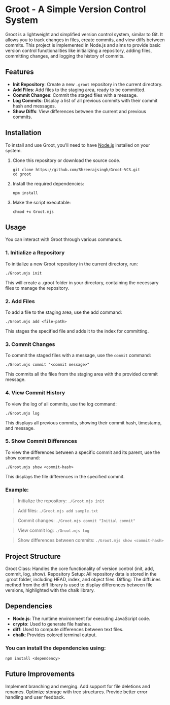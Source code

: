 # Groot - A Simple Version Control System

Groot is a lightweight and simplified version control system, similar to Git. It allows you to track changes in files, create commits, and view diffs between commits. This project is implemented in Node.js and aims to provide basic version control functionalities like initializing a repository, adding files, committing changes, and logging the history of commits.

## Features

- **Init Repository**: Create a new `.groot` repository in the current directory.
- **Add Files**: Add files to the staging area, ready to be committed.
- **Commit Changes**: Commit the staged files with a message.
- **Log Commits**: Display a list of all previous commits with their commit hash and messages.
- **Show Diffs**: View differences between the current and previous commits.

## Installation

To install and use Groot, you'll need to have [Node.js](https://nodejs.org/en/) installed on your system.

1. Clone this repository or download the source code.

    ```
    git clone https://github.com/Shreerajsingh/Groot-VCS.git
    cd groot
    ```

2. Install the required dependencies:

    ```
    npm install
    ```

3. Make the script executable:

    ```
    chmod +x Groot.mjs
    ```

## Usage

You can interact with Groot through various commands.

### 1. Initialize a Repository
   To initialize a new Groot repository in the current directory, run:
    
    ./Groot.mjs init
    
   This will create a .groot folder in your directory, containing the necessary files to manage the repository.

### 2. Add Files

   To add a file to the staging area, use the add command:
    
    ./Groot.mjs add <file-path>
  
   This stages the specified file and adds it to the index for committing.

### 3. Commit Changes

   To commit the staged files with a message, use the `commit` command:
    
    ./Groot.mjs commit "<commit message>"
    
   This commits all the files from the staging area with the provided commit message.

### 4. View Commit History

   To view the log of all commits, use the log command:
    
    ./Groot.mjs log
    
   This displays all previous commits, showing their commit hash, timestamp, and message.

### 5. Show Commit Differences

   To view the differences between a specific commit and its parent, use the show command:
    
    ./Groot.mjs show <commit-hash>
    
   This displays the file differences in the specified commit.


### Example:
   >Initialize the repository:
        ```./Groot.mjs init```        

   >Add files:
        ```./Groot.mjs add sample.txt```

   >Commit changes:
        ```./Groot.mjs commit "Initial commit"```

   >View commit log:
        ```./Groot.mjs log```

   >Show differences between commits:
        ```./Groot.mjs show <commit-hash>```


## Project Structure
Groot Class: Handles the core functionality of version control (init, add, commit, log, show).
Repository Setup: All repository data is stored in the .groot folder, including HEAD, index, and object files.
Diffing: The diffLines method from the diff library is used to display differences between file versions, highlighted with the chalk library.

## Dependencies
- **Node.js**: The runtime environment for executing JavaScript code.
- **crypto**: Used to generate file hashes.
- **diff**: Used to compute differences between text files.
- **chalk**: Provides colored terminal output.

### You can install the dependencies using:
```
npm install <dependency>
```

## Future Improvements
Implement branching and merging.
Add support for file deletions and renames.
Optimize storage with tree structures.
Provide better error handling and user feedback.
